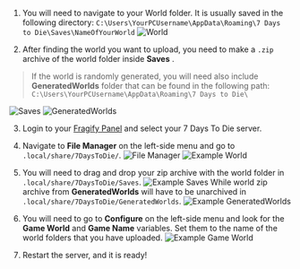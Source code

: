 
1. You will need to navigate to your World folder. It is usually saved in the following directory: `C:\Users\YourPCUsername\AppData\Roaming\7 Days to Die\Saves\NameOfYourWorld`
![World](../images/world.png)

2. After finding the world you want to upload, you need to make a `.zip` archive of the world folder inside **Saves** .
> If the world is randomly generated, you will need also include **GeneratedWorlds** folder that can be found in the following path: `C:\Users\YourPCUsername\AppData\Roaming\7 Days to Die\`

![Saves](../images/saves.png)
![GeneratedWorlds](../images/generated-worlds.png)

3. Login to your [Fragify Panel](https://panel.fragify.net/auth/login) and select your 7 Days To Die server.

4. Navigate to **File Manager** on the left-side menu and go to `.local/share/7DaysToDie/`.
![File Manager](../images/file-manager.png)
![Example World](../images/example-world.png)

5. You will need to drag and drop your zip archive with the world folder in `.local/share/7DaysToDie/Saves`.
![Example Saves](../images/example-saves.png)
 While world zip archive from **GeneratedWorlds** will have to be unarchived in `.local/share/7DaysToDie/GeneratedWorlds`.
 ![Example GeneratedWorlds](../images/example-generatedworlds.png)

6. You will need to go to **Configure** on the left-side menu and look for the **Game World** and **Game Name** variables. Set them to the name of the world folders that you have uploaded. 
![Example Game World](../images/example-gameworld.png)

7. Restart the server, and it is ready!